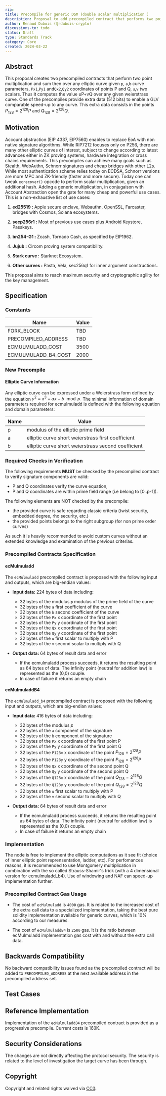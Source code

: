 ```yaml
---
rip: 
title: Precompile for generic DSM (double scalar multiplication )
description: Proposal to add precompiled contract that performs two point multiplication and an addition over any elliptic curve.
author: Renaud Dubois (@rdubois-crypto)
discussions-to: todo
status: Draft
type: Standards Track
category: Core
created: 2024-03-22
---
```


## Abstract

This proposal creates two precompiled contracts that perform two point multiplication and sum then over any elliptic curve  given `p`, `a`,`b` curve parameters,   `Px1`,`Py1` and`Qx2`,`Qy2` coordinates of points  P and Q, `u`,`v` two scalars. Thus it computes the value uP+vQ over any given weierstrass curve. One of the precompiles provide extra data (512 bits) to enable a GLV comparable speed-up to any curve. This extra data consists in the points $P_{128}=2^{128}P$ and $Q_{128}=2^{128}Q$.


## Motivation

Account abstraction (EIP 4337, EIP7560) enables to replace EoA with non native signature algorithms. While RIP7212 focuses only on P256, 
there are many other elliptic curves of interest, subject to change according to latest advances either in ZK proving systems, hardware integration or cross chains requirements. This precompiles can achieve many goals such as Stealth, WebAuthn, Schnorr signatures and cheap bridges with other L2s. While most authentication scheme relies today on ECDSA, Schnorr versions are more MPC and ZK-friendly (faster and more secure). Today one can  tweak `ecrecover()` opcode to perform scalar multiplication, given an additional hash. Adding a generic multiplication, in conjugaison with Account Abstraction open the gate for many cheap and powerful use cases. This is a non-exhaustive list of use cases:

1. **ed25519 :** Apple secure enclave,  Webauthn, OpenSSL, Farcaster, bridges with Cosmos, Solana ecosystems.

2. **secp256r1 :** Most of previous use cases plus Android Keystore, Passkeys.

3. **bn254-G1 :** Zcash, Tornado Cash, as specified by EIP1962.

4. **Jujub :** Circom proving system compatibility.

5. **Stark curve :** Starknet Ecosystem.

6. **Other curves :** Pasta, Vela, sec256q1 for inner argument constructions.


This proposal aims to reach maximum security and cryptographic agility for the key management.

## Specification

### Constants

| Name                  | Value                                                                           |
|-----------------------|---------------------------------------------------------------------------------|
| FORK_BLOCK            | 	TBD             
| PRECOMPILED_ADDRESS            | 	TBD           
| ECMULMULADD_COST            |  3500
| ECMULMULADD_B4_COST            |  2000
                                                                               
### New Precompile
#### Elliptic Curve Information

Any elliptic curve can be expressed under a Weierstrass form defined by the equation $y^2 ≡ x^3 + ax + b \mod p.$ The minimal information of domain parameters required for ecmulmuladd is defined with the following equation and domain parameters:


| Name                       | Value                                                                        |
|----------------------------|------------------------------------------------------------------------------|
| p                     | modulus of the elliptic prime field                     |
| a                      |elliptic curve short weierstrass first coefficient                          |
| b                  | elliptic curve short weierstrass second coefficient |





### Required Checks in Verification

The following requirements **MUST** be checked by the precompiled contract to verify signature components are valid:
- P and Q coordinates verify the curve equation,
- P and Q coordinates are within prime field range (i.e belong to [0..p-1]).
 
The following elements are NOT checked by the precompile:
 - the provided curve is safe regarding classic criteria (twist security, embedded degree, rho security, etc.)
 - the provided points belongs to the right subgroup (for non prime order curves)


As such it is heavily recommended to avoid custom curves without an extended knowledge and examination of the previous criterias.

### Precompiled Contracts Specification
#### ecMulmuladd
The `ecMulmuladd` precompiled contract is proposed with the following input and outputs, which are big-endian values:

- **Input data:** 224 bytes of data including:
    - 32 bytes of the modulus `p` modulus of the prime field of the curve
    - 32 bytes of the `a` first coefficient of the curve
    - 32 bytes of the `b` second coefficient of the curve
    - 32 bytes of the `Px` x coordinate of the first point
    - 32 bytes of the `Py` y coordinate of the first point
    - 32 bytes of the `Qx` x coordinate of the first point
    - 32 bytes of the `Qy` y coordinate of the first point
    - 32 bytes of the `u` first scalar to multiply with P
    - 32 bytes of the `v` second scalar to multiply with Q
   

- **Output data:** 64 bytes of result data and error
    - If the ecmulmuladd process succeeds, it returns the resulting point as 64 bytes of data. The infinity point (neutral for addition law) is represented as the (0,0) couple.
    - In case of failure it returns an empty chain

#### ecMulmuladdB4

The `ecMulmuladd_b4` precompiled contract is proposed with the following input and outputs, which are big-endian values:

- **Input data:** 416 bytes of data including:
    - 32 bytes of the modulus $p$
    - 32 bytes of the `a` component of the signature
    - 32 bytes of the `b` component of the signature
    - 32 bytes of the `Px` x coordinate of the first point P
    - 32 bytes of the `Py` y coordinate of the first point Q
    - 32 bytes of the `P128x` x coordinate of the point $P_{128}=2^{128}P$  
    - 32 bytes of the `P128y` y coordinate of the point  $P_{128}=2^{128}P$  
    - 32 bytes of the `Qx` x coordinate of the second point Q
    - 32 bytes of the `Qy` y coordinate of the second point Q  
    - 32 bytes of the `Q128x` x coordinate of the point $Q_{128}=2^{128}Q$  
    - 32 bytes of the `Q128y` y coordinate of the point  $Q_{128}=2^{128}Q$  
    - 32 bytes of the `u` first scalar to multiply with P
    - 32 bytes of the `v` second scalar to multiply with Q
   


- **Output data:** 64 bytes of result data and error
    - If the ecmulmuladd process succeeds, it returns the resulting point as 64 bytes of data. The infinity point (neutral for addition law) is represented as the (0,0) couple.
    - In case of failure it returns an empty chain

### Implementation 

The node is free to implement the elliptic computations as it see fit (choice of inner elliptic point reprensentation, ladder, etc). For perfomances reasons, it is recommended to use Montgomery multiplication in combination with the so called Strauss-Shamir's trick (with a 4 dimensional version for ecmulmuladd_b4). Use of windowing and NAF can speed-up implementation further.


### Precompiled Contract Gas Usage

- The cost of `ecMulmuladd` is `4000` gas. It is related to the increased cost of the extra call data to a specialized implementation, taking the best pure solidity implementation available for generic curves, which is 10% according to our measures.

- The cost of `ecMulmuladdB4` is `2500` gas. It is the ratio between ecMulmuladd implementation gas cost with and without the extra call data.
               

## Backwards Compatibility

No backward compatibility issues found as the precompiled contract will be added to `PRECOMPILED_ADDRESS` at the next available address in the precompiled address set.

## Test Cases

## Reference Implementation

Implementation of the `ecMulmuladdB4` precompiled contract is provided as a progressive precompile. Current costs is 160K. 

## Security Considerations

The changes are not directly affecting the protocol security. The security is related to the level of investigation the target curve has been through.


## Copyright

Copyright and related rights waived via [CC0](../LICENSE.md).
